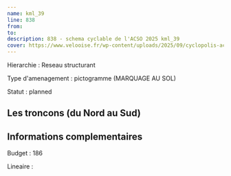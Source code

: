 ```yaml
---
name: kml_39 
line: 838
from: 
to:  
description: 838 - schema cyclable de l'ACSO 2025 kml_39 
cover: https://www.velooise.fr/wp-content/uploads/2025/09/cyclopolis-acso-default.jpg
---
```

Hierarchie : Reseau structurant

Type d'amenagement : pictogramme (MARQUAGE AU SOL)

Statut : planned

## Les troncons (du Nord au Sud)

## Informations complementaires

Budget  : 186 

Lineaire :


